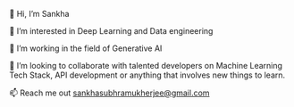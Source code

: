 👋 Hi, I’m Sankha

👀 I’m interested in Deep Learning and Data engineering

🌱 I’m working in the field of Generative AI

💞️ I’m looking to collaborate with talented developers on Machine Learning Tech Stack, API development or anything that involves new things to learn.

📫 Reach me out sankhasubhramukherjee@gmail.com
